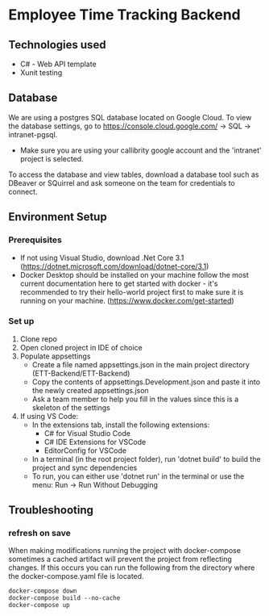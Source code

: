 # Employee Time Tracking Backend

## Technologies used
- C# \- Web API template
- Xunit testing

## Database
We are using a postgres SQL database located on Google Cloud. To view the database settings, go to https://console.cloud.google.com/ \-> SQL -> intranet-pgsql.
- Make sure you are using your callibrity google account and the 'intranet' project is selected. 

To access the database and view tables, download a database tool such as DBeaver or SQuirrel and ask someone on the team for credentials to connect.

## Environment Setup
### Prerequisites
- If not using Visual Studio, download .Net Core 3.1 (https://dotnet.microsoft.com/download/dotnet-core/3.1)
- Docker Desktop should be installed on your machine follow the most current documentation here to get started with docker - it's recommended to try their hello-world project first to make sure it is running on your machine.
(https://www.docker.com/get-started)

### Set up
1. Clone repo
2. Open cloned project in IDE of choice
3. Populate appsettings
    - Create a file named appsettings.json in the main project directory (ETT-Backend/ETT-Backend)
    - Copy the contents of appsettings.Development.json and paste it into the newly created appsettings.json
    - Ask a team member to help you fill in the values since this is a skeleton of the settings
4. If using VS Code:
    - In the extensions tab, install the following extensions: 
        - C# for Visual Studio Code
        - C# IDE Extensions for VSCode
        - EditorConfig for VSCode
    - In a terminal (in the root project folder), run 'dotnet build' to build the project and sync dependencies
    - To run, you can either use 'dotnet run' in the terminal or use the menu: Run \-> Run Without Debugging

## Troubleshooting
### refresh on save
When making modifications running the project with docker-compose sometimes a cached artifact will prevent the project from reflecting changes. If this occurs you can run the following from the directory where the docker-compose.yaml file is located.
```
docker-compose down
docker-compose build --no-cache
docker-compose up
```